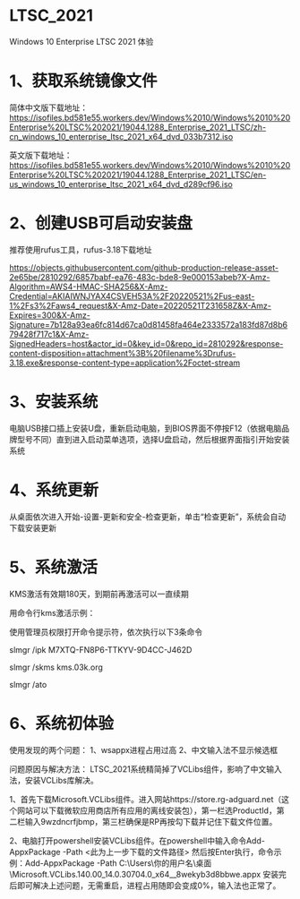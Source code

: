 # LTSC_2021
Windows 10 Enterprise LTSC 2021 体验

#  1、获取系统镜像文件
简体中文版下载地址：
https://isofiles.bd581e55.workers.dev/Windows%2010/Windows%2010%20Enterprise%20LTSC%202021/19044.1288_Enterprise_2021_LTSC/zh-cn_windows_10_enterprise_ltsc_2021_x64_dvd_033b7312.iso

英文版下载地址：
https://isofiles.bd581e55.workers.dev/Windows%2010/Windows%2010%20Enterprise%20LTSC%202021/19044.1288_Enterprise_2021_LTSC/en-us_windows_10_enterprise_ltsc_2021_x64_dvd_d289cf96.iso

# 2、创建USB可启动安装盘
推荐使用rufus工具，rufus-3.18下载地址

https://objects.githubusercontent.com/github-production-release-asset-2e65be/2810292/6857babf-ea76-483c-bde8-9e000153abeb?X-Amz-Algorithm=AWS4-HMAC-SHA256&X-Amz-Credential=AKIAIWNJYAX4CSVEH53A%2F20220521%2Fus-east-1%2Fs3%2Faws4_request&X-Amz-Date=20220521T231658Z&X-Amz-Expires=300&X-Amz-Signature=7b128a93ea6fc814d67ca0d81458fa464e2333572a183fd87d8b679428f717c1&X-Amz-SignedHeaders=host&actor_id=0&key_id=0&repo_id=2810292&response-content-disposition=attachment%3B%20filename%3Drufus-3.18.exe&response-content-type=application%2Foctet-stream

# 3、安装系统
电脑USB接口插上安装U盘，重新启动电脑，到BIOS界面不停按F12（依据电脑品牌型号不同）直到进入启动菜单选项，选择U盘启动，然后根据界面指引开始安装系统

# 4、系统更新
从桌面依次进入开始-设置-更新和安全-检查更新，单击“检查更新”，系统会自动下载安装更新

# 5、系统激活
KMS激活有效期180天，到期前再激活可以一直续期

用命令行kms激活示例：

使用管理员权限打开命令提示符，依次执行以下3条命令

slmgr /ipk M7XTQ-FN8P6-TTKYV-9D4CC-J462D 

slmgr /skms kms.03k.org 

slmgr /ato 

# 6、系统初体验

使用发现的两个问题：
1、wsappx进程占用过高 
2、中文输入法不显示候选框

问题原因与解决方法：
LTSC_2021系统精简掉了VCLibs组件，影响了中文输入法，安装VCLibs库解决。

1、首先下载Microsoft.VCLibs组件。进入网站https://store.rg-adguard.net（这个网站可以下载微软应用商店所有应用的离线安装包），第一栏选ProductId，第二栏输入9wzdncrfjbmp，第三栏确保是RP再按勾下载并记住下载文件位置。

2、电脑打开powershell安装VCLibs组件。在powershell中输入命令Add-AppxPackage -Path <此为上一步下载的文件路径> 然后按Enter执行，命令示例：Add-AppxPackage -Path C:\Users\你的用户名\桌面\Microsoft.VCLibs.140.00_14.0.30704.0_x64__8wekyb3d8bbwe.appx 安装完后即可解决上述问题，无需重启，进程占用随即会变成0%，输入法也正常了。
